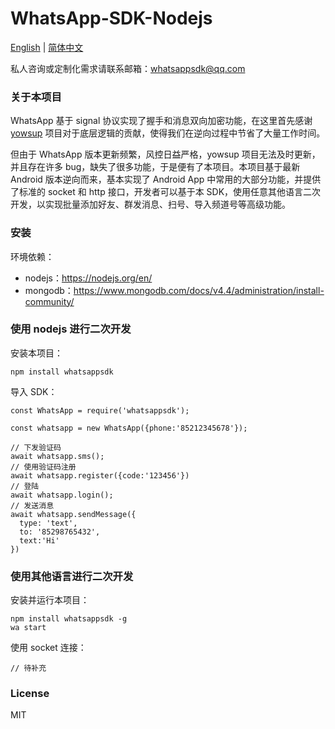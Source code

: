 # WhatsApp-SDK-Nodejs

[English](./README_EN.md) | [简体中文](./README.md)

私人咨询或定制化需求请联系邮箱：whatsappsdk@qq.com

### 关于本项目

WhatsApp 基于 signal 协议实现了握手和消息双向加密功能，在这里首先感谢 [yowsup](https://github.com/tgalal/yowsup) 项目对于底层逻辑的贡献，使得我们在逆向过程中节省了大量工作时间。

但由于 WhatsApp 版本更新频繁，风控日益严格，yowsup 项目无法及时更新，并且存在许多 bug，缺失了很多功能，于是便有了本项目。本项目基于最新 Android 版本逆向而来，基本实现了 Android App 中常用的大部分功能，并提供了标准的 socket 和 http 接口，开发者可以基于本 SDK，使用任意其他语言二次开发，以实现批量添加好友、群发消息、扫号、导入频道号等高级功能。

### 安装

环境依赖：

- nodejs：https://nodejs.org/en/
- mongodb：https://www.mongodb.com/docs/v4.4/administration/install-community/

### 使用 nodejs 进行二次开发

安装本项目：

```
npm install whatsappsdk
```

导入 SDK：

```
const WhatsApp = require('whatsappsdk');

const whatsapp = new WhatsApp({phone:'85212345678'});

// 下发验证码
await whatsapp.sms();
// 使用验证码注册
await whatsapp.register({code:'123456'})
// 登陆
await whatsapp.login();
// 发送消息
await whatsapp.sendMessage({
  type: 'text',
  to: '85298765432',
  text:'Hi'
})

```

### 使用其他语言进行二次开发

安装并运行本项目：

```
npm install whatsappsdk -g
wa start
```

使用 socket 连接：

```
// 待补充
```

### License

MIT
